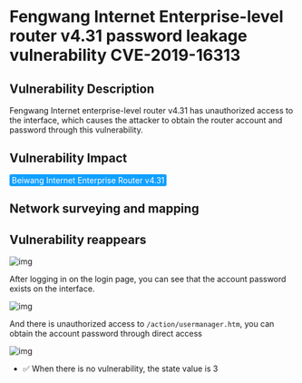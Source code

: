 # Fengwang Internet Enterprise-level router v4.31 password leakage vulnerability CVE-2019-16313

## Vulnerability Description

Fengwang Internet enterprise-level router v4.31 has unauthorized access to the interface, which causes the attacker to obtain the router account and password through this vulnerability.

## Vulnerability Impact

<span style="background-color:rgb(18, 160, 255); padding: 2px 4px; border-radius: 3px; color: white;">Beiwang Internet Enterprise Router v4.31</span>

## Network surveying and mapping



## Vulnerability reappears

![img](https://raw.githubusercontent.com/PeiQi0/PeiQi-WIKI-Book/refs/heads/main/docs/.vuepress/../.vuepress/public/img/feng-2.png)



After logging in on the login page, you can see that the account password exists on the interface.



![img](https://raw.githubusercontent.com/PeiQi0/PeiQi-WIKI-Book/refs/heads/main/docs/.vuepress/../.vuepress/public/img/feng-1.png)



And there is unauthorized access to `/action/usermanager.htm`, you can obtain the account password through direct access



![img](https://raw.githubusercontent.com/PeiQi0/PeiQi-WIKI-Book/refs/heads/main/docs/.vuepress/../.vuepress/public/img/feng-3.png)

- ✅ When there is no vulnerability, the state value is 3